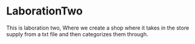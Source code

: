# LaborationTwo
This is laboration two, Where we create a shop where it takes in the store supply from a txt file and then categorizes them through. 
